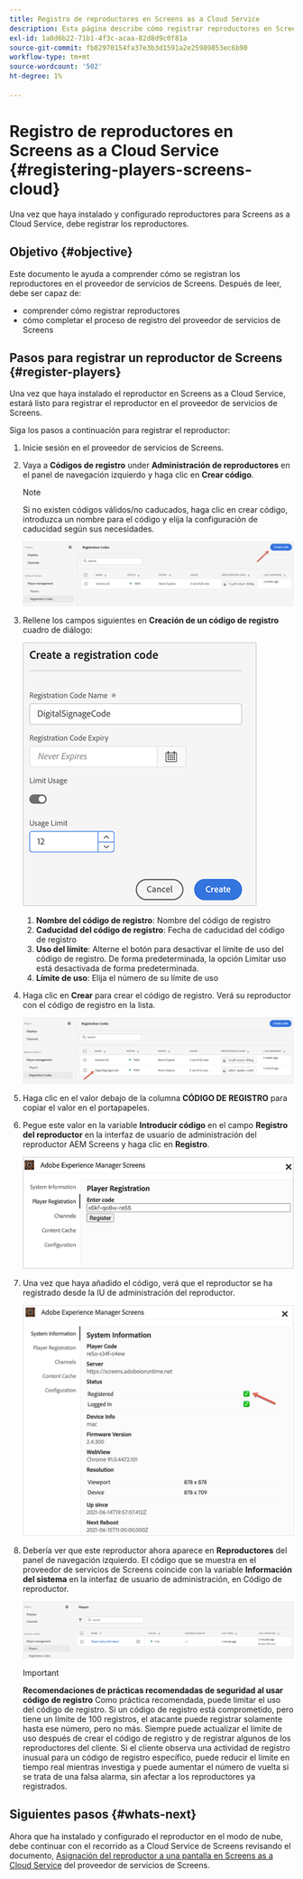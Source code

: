 ```yaml
---
title: Registro de reproductores en Screens as a Cloud Service
description: Esta página describe cómo registrar reproductores en Screens as a Cloud Service.
exl-id: 1a0d6b22-71b1-4f3c-acaa-82d8d9c0f81a
source-git-commit: fb82970154fa37e3b3d1591a2e25989853ec6b90
workflow-type: tm+mt
source-wordcount: '502'
ht-degree: 1%

---
```


# Registro de reproductores en Screens as a Cloud Service {#registering-players-screens-cloud}

Una vez que haya instalado y configurado reproductores para Screens as a Cloud Service, debe registrar los reproductores.

## Objetivo {#objective}

Este documento le ayuda a comprender cómo se registran los reproductores en el proveedor de servicios de Screens. Después de leer, debe ser capaz de:

* comprender cómo registrar reproductores
* cómo completar el proceso de registro del proveedor de servicios de Screens

## Pasos para registrar un reproductor de Screens {#register-players}

Una vez que haya instalado el reproductor en Screens as a Cloud Service, estará listo para registrar el reproductor en el proveedor de servicios de Screens.

Siga los pasos a continuación para registrar el reproductor:

1. Inicie sesión en el proveedor de servicios de Screens.

1. Vaya a **Códigos de registro** under **Administración de reproductores** en el panel de navegación izquierdo y haga clic en **Crear código**.

   >[!NOTE]
   >Si no existen códigos válidos/no caducados, haga clic en crear código, introduzca un nombre para el código y elija la configuración de caducidad según sus necesidades.

   ![imagen](/help/screens-cloud/assets/player/register-player1.png)

1. Rellene los campos siguientes en **Creación de un código de registro** cuadro de diálogo:

   ![imagen](/help/screens-cloud/assets/player/register-player2.png)

   1. **Nombre del código de registro**: Nombre del código de registro
   1. **Caducidad del código de registro**: Fecha de caducidad del código de registro
   1. **Uso del límite**: Alterne el botón para desactivar el límite de uso del código de registro. De forma predeterminada, la opción Limitar uso está desactivada de forma predeterminada.
   1. **Límite de uso**: Elija el número de su límite de uso

1. Haga clic en **Crear** para crear el código de registro. Verá su reproductor con el código de registro en la lista.

   ![imagen](/help/screens-cloud/assets/player/register-player3.png)

1. Haga clic en el valor debajo de la columna **CÓDIGO DE REGISTRO**  para copiar el valor en el portapapeles.

1. Pegue este valor en la variable **Introducir código** en el campo **Registro del reproductor** en la interfaz de usuario de administración del reproductor AEM Screens y haga clic en **Registro**.

   ![imagen](/help/screens-cloud/assets/player/register-player4.png)


1. Una vez que haya añadido el código, verá que el reproductor se ha registrado desde la IU de administración del reproductor.

   ![imagen](/help/screens-cloud/assets/player/register-player5.png)

1. Debería ver que este reproductor ahora aparece en **Reproductores** del panel de navegación izquierdo. El código que se muestra en el proveedor de servicios de Screens coincide con la variable **Información del sistema** en la interfaz de usuario de administración, en Código de reproductor.

   ![imagen](/help/screens-cloud/assets/player/register-player6.png)

   >[!IMPORTANT]
   >**Recomendaciones de prácticas recomendadas de seguridad al usar código de registro**
   >Como práctica recomendada, puede limitar el uso del código de registro. Si un código de registro está comprometido, pero tiene un límite de 100 registros, el atacante puede registrar solamente hasta ese número, pero no más. Siempre puede actualizar el límite de uso después de crear el código de registro y de registrar algunos de los reproductores del cliente. Si el cliente observa una actividad de registro inusual para un código de registro específico, puede reducir el límite en tiempo real mientras investiga y puede aumentar el número de vuelta si se trata de una falsa alarma, sin afectar a los reproductores ya registrados.


## Siguientes pasos {#whats-next}

Ahora que ha instalado y configurado el reproductor en el modo de nube, debe continuar con el recorrido as a Cloud Service de Screens revisando el documento, [Asignación del reproductor a una pantalla en Screens as a Cloud Service](/help/screens-cloud/managing-players-registration/assigning-player-display.md) del proveedor de servicios de Screens.
